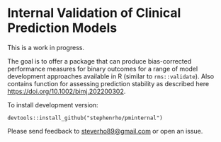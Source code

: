 # Internal Validation of Clinical Prediction Models

This is a work in progress. 

The goal is to offer a package that can produce bias-corrected performance measures for binary outcomes for a range of model development approaches available in R (similar to `rms::validate`). Also contains function for assessing prediction stability as described here https://doi.org/10.1002/bimj.202200302.  

To install development version:

```         
devtools::install_github("stephenrho/pminternal")
```

Please send feedback to steverho89@gmail.com or open an issue. 
